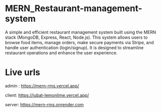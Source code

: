 # MERN_Restaurant-management-system

A simple and efficient restaurant management system built using the MERN stack (MongoDB, Express, React, Node.js). This system allows users to browse food items, manage orders, make secure payments via Stripe, and handle user authentication (login/signup). It is designed to streamline restaurant operations and enhance the user experience.

# Live urls

admin : https://mern-rms.vercel.app/

client: https://iubat-lemonlime.vercel.app/

server: https://mern-rms.onrender.com
